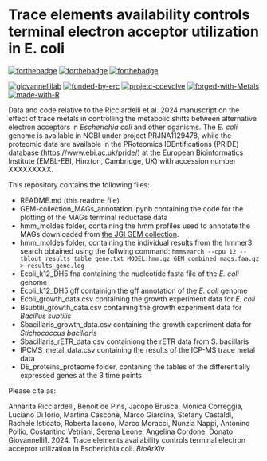 # Trace elements availability controls terminal electron acceptor utilization in E. coli

[![forthebadge](https://forthebadge.com/images/badges/cc-by.svg)]([https://forthebadge.com](https://creativecommons.org/licenses/by/4.0/))
[![forthebadge](https://forthebadge.com/images/badges/powered-by-coffee.svg)](https://forthebadge.com)
[![forthebadge](https://forthebadge.com/images/badges/built-with-science.svg)](https://forthebadge.com)

[![giovannellilab](https://img.shields.io/badge/BY-Giovannelli_Lab-blue)](https://www.donatogiovannelli.com)
[![funded-by-erc](https://img.shields.io/badge/Funded%20by-ERC-ff6400.svg)](https://erc.europa.eu/homepage)
[![projetc-coevolve](https://img.shields.io/badge/Project-ERC%20CoEvolve-000fa9.svg)](https://www.coevolve.eu/)
[![forged-with-Metals](https://img.shields.io/badge/Forged%20with-Metals-purple.svg)]()
[![made-with-R](https://img.shields.io/badge/Coded%20in-R-red.svg)](https://www.r-project.org/)


Data and code relative to the Ricciardelli et al. 2024 manuscript on the effect of trace metals in controlling the metabolic shifts between alternative electron acceptors in _Escherichia coli_ and other oganisms. 
The _E. coli_ genome is available in NCBI under project PRJNA1129478, while the proteomic data are available in the PRoteomics IDEntifications (PRIDE) database (https://www.ebi.ac.uk/pride/) at the European Bioinformatics Institute (EMBL-EBI, Hinxton, Cambridge, UK) with accession number XXXXXXXXX.

This repository contains the following files:

- README.md (this readme file)
- GEM-collection_MAGs_annotation.ipynb containing the code for the plotting of the MAGs terminal reductase data
- hmm_moldes folder, containing the hmm profiles used to annotate the MAGs downloaded from [the JGI GEM collection](https://genome.jgi.doe.gov/portal/GEMs/GEMs.home.html). 
- hmm_moldes folder, containing the individual results from the hmmer3 search obtained using the follwing command: ```hmmsearch --cpu 12 --tblout results_table_gene.txt MODEL.hmm.gz GEM_combined_mags.faa.gz > results_gene.log```
- Ecoli_k12_DH5.fna containing the nucleotide fasta file of the _E. coli_ genome
- Ecoli_k12_DH5.gff containign the gff annotation of the _E. coli_ genome
- Ecoli_growth_data.csv containing the growth experiment data for _E. coli_
- Bsubtili_growth_data.csv containing the growth experiment data for _Bacillus subtilis_
- Sbacillaris_growth_data.csv containing the growth experiment data for _Stichococcus bacillaris_
- Sbacillaris_rETR_data.csv containiong the rETR data from S. bacillaris
- IPCMS_metal_data.csv containing the results of the ICP-MS trace metal data
- DE_proteins_proteome folder, contaning the tables of the differentially expressed genes at the 3 time points 

Please cite as:

Annarita Ricciardelli, Benoit de Pins, Jacopo Brusca, Monica Correggia, Luciano Di Iorio, Martina Cascone, Marco Giardina, Stefany Castaldi, Rachele Isticato, Roberta Iacono, Marco Moracci, Nunzia Nappi, Antonino Pollio, Costantino Vetriani, Serena Leone, Angelina Cordone, Donato Giovannelli1. 2024. Trace elements availability controls terminal electron acceptor utilization in Escherichia coli. _BioArXiv_
